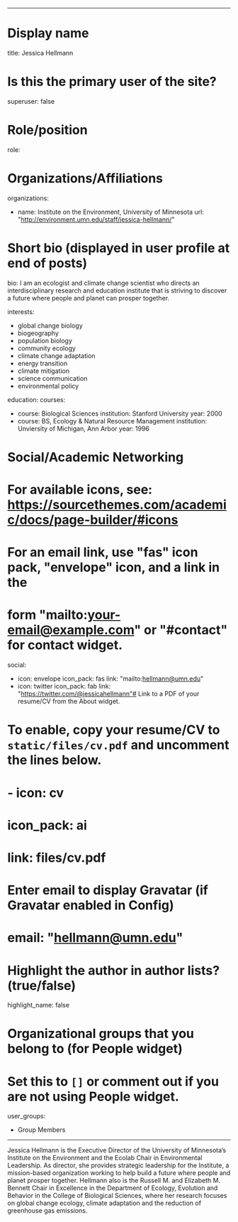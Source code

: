 
---
# Display name
title: Jessica Hellmann

# Is this the primary user of the site?
superuser: false

# Role/position
role:  

# Organizations/Affiliations
organizations:
- name: Institute on the Environment, University of Minnesota
  url: "http://environment.umn.edu/staff/jessica-hellmann/"

# Short bio (displayed in user profile at end of posts)
bio: I am an ecologist and climate change scientist who directs an interdisciplinary research and education institute that is striving to discover a future where people and planet can prosper together.


interests:
- global change biology 
- biogeography 
- population biology 
- community ecology 
- climate change adaptation 
- energy transition 
- climate mitigation 
- science communication 
- environmental policy 


education:
  courses:
  - course: Biological Sciences
    institution: Stanford University
    year: 2000
  - course: BS, Ecology & Natural Resource Management
    institution: Unviersity of Michigan, Ann Arbor
    year: 1996

# Social/Academic Networking
# For available icons, see: https://sourcethemes.com/academic/docs/page-builder/#icons
#   For an email link, use "fas" icon pack, "envelope" icon, and a link in the
#   form "mailto:your-email@example.com" or "#contact" for contact widget.
social:
- icon: envelope
  icon_pack: fas
  link: "mailto:hellmann@umn.edu"
- icon: twitter
  icon_pack: fab
  link: "https://twitter.com/@jessicahellmann"# Link to a PDF of your resume/CV from the About widget.
# To enable, copy your resume/CV to `static/files/cv.pdf` and uncomment the lines below.
# - icon: cv
#   icon_pack: ai
#   link: files/cv.pdf

# Enter email to display Gravatar (if Gravatar enabled in Config)
# email: "hellmann@umn.edu"

# Highlight the author in author lists? (true/false)
highlight_name: false

# Organizational groups that you belong to (for People widget)
#   Set this to `[]` or comment out if you are not using People widget.
user_groups:
- Group Members
---

Jessica Hellmann is the Executive Director of the University of Minnesota’s Institute on the Environment and the Ecolab Chair in Environmental Leadership. As director, she provides strategic leadership for the Institute, a mission-based organization working to help build a future where people and planet prosper together. Hellmann also is the Russell M. and Elizabeth M. Bennett Chair in Excellence in the Department of Ecology, Evolution and Behavior in the College of Biological Sciences, where her research focuses on global change ecology, climate adaptation and the reduction of greenhouse gas emissions.  
